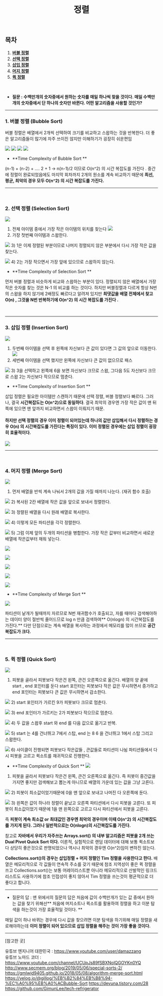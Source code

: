 <div align="center">
  <br />
  <h1>정렬 </h1>
  <br />
</div>

## 목차

1. [**버블 정렬**](#1)
2. [**선택 정렬**](#2)
3. [**삽입 정렬**](#3)
4. [**머지 정렬**](#4)
5. [**퀵 정렬**](#5)

<br />

<div id="1"></div>


- **질문 :  수백만개의 숫자중에서 원하는 숫자를 매일 하나씩 찾을 것이다.
매일 수백만개의 숫자중에서 단 하나의 숫자만 바뀐다. 
어떤 알고리즘을 사용할 것인가?**

-------------------

### 1. 버블 정렬 (Bubble Sort)

버블 정렬은 배열에서 2개씩 선택하여 크기를 비교하고 스왑하는 것을 반복한다.
더 좋은 알고리즘들이 많기에 자주 쓰이진 않지만 이해하기가 굉장히 쉬운편임

![](https://images.velog.io/images/alstjdwo1601/post/f88c03be-1a67-46c0-bec7-b7879b4f05cf/image.png)
![](https://images.velog.io/images/alstjdwo1601/post/0af33c12-5872-4eec-83a4-46df84eda790/image.png)
![](https://images.velog.io/images/alstjdwo1601/post/2831fd76-0542-4352-aa3d-4b24bef5fa10/image.png)
![](https://images.velog.io/images/alstjdwo1601/post/1dc26a36-3863-4602-bcdb-d4b6b9099b40/image.png)




- **Time Complexity of Bubble Sort **

(n-1) + (n-2) + .... 2 + 1  -> n(n-1)/2 이므로 O(n^2) 의 시간 복잡도를 가진다 .
중간에 정렬이 완료되었음에도 마지막 회차까지 2개의 원소를 계속 비교하기 때문에 **최선, 평균, 최악의 경우 모두 O(n^2) 의 시간 복잡도를 가진다.**

<hr>
<br />

<div id="2"></div>


### 2. 선택 정렬 (Selection Sort)
![](https://images.velog.io/images/alstjdwo1601/post/426cb7dc-4b35-4d2d-8f64-7ed5e30cf47e/image.png)
1) 전체 아이템 중에서 가장 작은 아이템의 위치를 찾는다
![](https://images.velog.io/images/alstjdwo1601/post/4f129fdd-2619-41cc-96e5-fcb874f75c09/image.png)
2) 가장 첫번째 아이템과 스왑한다.

![](https://images.velog.io/images/alstjdwo1601/post/69dbf787-d206-4273-ac5e-6d73f0b20a8c/image.png)
3) 1은 이제 정렬된 부분이므로 나머지 정렬되지 않은 부분에서 다시 가장 작은 값을 찾는다.

![](https://images.velog.io/images/alstjdwo1601/post/d9e7f47a-7597-4dc8-892e-a54e704a99fa/image.png)
4) 2는 가장 작으면서 가장 앞에 있으므로 스왑하지 않는다.

- **Time Complexity of Selection Sort **

먼저 버블 정렬과 비슷하게 비교와 스왑하는 부분이 있다. 정렬되지 않은 배열에서 가장 작은 숫자를 찾는 것은 N-1 의 비교를 하는 것이다. 하지만 버블정렬과 다르게 항상 N번의 스왑을 하지 않기에 2배정도 빠르다고 알려져 있지만 **최댓값을 배열 전체에서 찾고 O(n) , 그것을 N번 반복하기에 O(n^2) 의 시간 복잡도를 가진다 .**


<br />
<hr>
<div id="3"></div>

### 3. 삽입 정렬 (Insertion Sort)

![](https://images.velog.io/images/alstjdwo1601/post/16757b50-f8ef-4c8d-a114-f02a1029a18c/image.png)
1) 두번째 아이템을 선택 후 왼쪽에 자신보다 큰 값이 있다면 그 값의 앞으로 이동한다.
![](https://images.velog.io/images/alstjdwo1601/post/643ee15e-b3f0-4dc9-93ae-4fad6ddfd855/image.png)
2) 세번째 아이템을 선택 했지만 왼쪽에 자신보다 큰 값이 없으므로 패스

![](https://images.velog.io/images/alstjdwo1601/post/eca941a6-3a21-435b-8b85-62a1dccf6282/image.png)
3) 3을 선택하고 왼쪽에 6을 보면 자신보다 크므로 스왑, 그다음 5도 자신보다 크므로 스왑 2는 자신보다 작으므로 멈춘다.


- **Time Complexity of Insertion Sort **

삽입 정렬은 필요한 아이템만 스캔하기 때문에 선택 정렬, 버블 정렬보다 빠르다. 
그러나, 결국 **시간복잡도는 O(n^2)으로 동일하다**. 결국 최악의 경우엔 가장 작은 값이 맨 뒤쪽에 있으면 맨 앞까지 비교하면서 스왑이 이뤄지기 때문.

#### 하지만 선택 정렬의 경우 이미 정렬이 되어있는데 하나의 값만 삽입해서 다시 정렬하는 경우 O(n) 의 시간복잡도를 가진다는 특징이 있다. 이미 정렬된 경우에는 삽입 정렬이 굉장히 효율적이다.



![](https://images.velog.io/images/alstjdwo1601/post/06c57e79-7ed8-47a8-aa42-e682660aec92/image.png)
<hr>
<br />
<div id="4"></div>


### 4. 머지 정렬 (Merge Sort)


![](https://images.velog.io/images/alstjdwo1601/post/2c4aa79d-0b59-490f-a9ef-b5683b6c77d6/image.png)
1) 먼저 배열을 반씩 계속 나눠서 2개의 값을 가질 때까지 나눈다. (재귀 함수 호출)


![](https://images.velog.io/images/alstjdwo1601/post/4984c12c-0aed-4cd1-b05e-b81f9d811579/image.png)
2) 복사된 2칸 배열에 작은 값을 앞으로 보내서 정렬한다.


![](https://images.velog.io/images/alstjdwo1601/post/f0d45095-86c7-49b5-818f-462162a43dc7/image.png)
3) 정렬된 배열을 다시 원래 배열로 복사한다.

![](https://images.velog.io/images/alstjdwo1601/post/d8c89b56-b466-4f85-ba96-0671461e775b/image.png)
4) 이렇게 모든 파티션을 각각 정렬한다.


![](https://images.velog.io/images/alstjdwo1601/post/d5f04d90-a183-4259-bf67-d4cc06512ff3/image.png)
5) 그럼 이제 앞의 두개의 파티션을 병합한다. 가장 작은 값부터 비교하면서 새로운 배열에 작은값부터 채워 넣는다.

![](https://images.velog.io/images/alstjdwo1601/post/36ce6ffe-aad1-4349-9584-4d09efdd4fed/image.png)

![](https://images.velog.io/images/alstjdwo1601/post/ccf766e2-14cb-4d04-8d7d-53b5a38b85fd/image.png)

![](https://images.velog.io/images/alstjdwo1601/post/c2f046e4-8770-4f28-a97c-fc0345d1afc9/image.png)

![](https://images.velog.io/images/alstjdwo1601/post/8ae3c552-41e1-4141-b98f-559fd39526c8/image.png)


![](https://images.velog.io/images/alstjdwo1601/post/885bdd6a-5dc6-414e-80e5-2eb1b95d1574/image.png)

- **Time Complexity of Merge Sort **

![](https://images.velog.io/images/alstjdwo1601/post/f1c54cdc-a171-47e4-baae-4768926802f8/image.png)

파티션이 낱개가 될때까지 자르므로 N번 재귀함수가 호출되고, 자를 때마다 검색해야하는 데이터 양이 절반씩 줄어드므로 log n 만큼 검색하여** O(nlogn) 의 시간복잡도를 가진다.** 다만 단점으로는 계속 배열을 복사하는 과정에서 메모리를 많이 쓰므로 **공간복잡도가 크다.**


<hr>
<br />
<div id="5"></div>

### 5. 퀵 정렬 (Quick Sort)

![](https://images.velog.io/images/alstjdwo1601/post/d1d08603-9ccb-463e-aa18-9a3547819c82/image.png)
1) 피봇을 골라서 피봇보다 작은건 왼쪽, 큰건 오른쪽으로 옮긴다. 배열의 양 끝에 start , end 포인터를 둔다
start 포인터는 피봇보다 작은 값은 무시하면서 증가하고
end 포인터는 피봇보다 큰 값은 무시하면서 감소한다.

![](https://images.velog.io/images/alstjdwo1601/post/3a265832-134b-4228-92e9-953bcdfc3690/image.png)
2) start 포인터가 가르킨 9가 피봇보다 크므로 멈춘다.


![](https://images.velog.io/images/alstjdwo1601/post/84351ce5-db68-4bd9-8643-6ab8309a8ed3/image.png)
3) end 포인터가 가르키는 2가 피봇보다 작으므로 멈춘다.

![](https://images.velog.io/images/alstjdwo1601/post/45774611-0d2f-4677-b997-ae515f92ff7b/image.png)
4) 두 값을 스왑후 start 와 end 를 다음 값으로 옮기고 반복.

![](https://images.velog.io/images/alstjdwo1601/post/0e7ebcb0-294a-4980-bc5b-e8fb3eb2f50f/image.png)
5) start 는 4를 건너뛰고 7에서 스탑, end 는 8 6 을 건너뛰고 1에서 스탑
그리고 스왑한다.

![](https://images.velog.io/images/alstjdwo1601/post/ee7299a6-0223-481d-81cc-14dcc83098da/image.png)
6) 사이클이 진행되면 피봇보다 작은값들 , 큰값들로 파티션이 나뉨
파티션들에서 다시 피봇을 고르고 퀵소트를 재귀적으로 진행한다.

- **Time Complexity of Quick Sort **
![](https://images.velog.io/images/alstjdwo1601/post/e8448f6f-cdb8-4439-b72a-615d481c24cd/image.png)
1) 피봇을 골라서 피봇보다 작은건 왼쪽, 큰건 오른쪽으로 옮긴다.
즉 피봇이 중간값을 가지면 좋지만 검색해보고 뽑는게 아니므로 배열의 가운데 있는 값을 그냥 고른다. 

![](https://images.velog.io/images/alstjdwo1601/post/90784e19-4daa-4c64-85c9-693009aa8906/image.png)
2) 피봇이 최소값이었기때문에 0을 맨 앞으로 보내고 나머진 다 오른쪽에 둔다.

![](https://images.velog.io/images/alstjdwo1601/post/96be4c6f-68cd-4590-99af-ba5a8d92dfbe/image.png)
3) 왼쪽은 값이 하나라 정렬이 끝났고 오른쪽 파티션에서 다시 피봇을 고른다.
또 피봇이 최소값이었기 때문에 1을 맨 왼쪽으로 고르고 다시 파티션에서 피봇을 고른다.

즉 **피봇이 계속 최소값  or  최대값인 경우엔 최악의 경우이며 이때 O(n^2) 의 시간복잡도를 가지게 된다. 그러나 일반적으로는 O(nlogn)의 시간복잡도를 가진다.**

참고로 **자바에서 우리가 자주쓰는 Arrays.sort() 의 내부 알고리즘은 피봇을 2개 쓰는 Dual Pivot Quick Sort 이다.** 이론적, 실험적으로 랜덤 데이터에 대해 보통 퀵소트보다 상당히 좋은것으로 판명되었으나 역시나 최악의 경우엔 O(n^2)임이 변하진 않는다.

**Collections.sort()의 경우는 삽입정렬 + 머지 정렬인 Tim 정렬을 사용한다고 한다.** 배열은 메모리적으로 각 값들이 연속적 주소를 갖기 때문에 참조 지역성이 좋은 퀵 정렬을 쓰고 Collections.sort()는 보통 어레이리스트뿐 아니라 메모리적으로 산발적인 링크드리스트도 사용하기에 참조 인접성이 좋지 않아서 Tim 정렬을 쓰는것이 평균적으로 더 좋다고 합니다. 


-----------------------

- 질문의 답 :  맨 위에서의 질문의 답은 처음에 값이 수백만개가 있는 값 중에서 원하는 값을 찾기 위해선** 처음에 머지소트나 퀵소트를 활용하여 정렬을 하고 이분 탐색을 하는것이 가장 효율적일 것이다. **
 
 매일 값이 하나 바뀌는 경우에 다시 값을 찾으려면 이분 탐색을 하기위해 매일 정렬을 새로해야하는데 **이미 정렬이 되어 있으므로 삽입 정렬을 해주는 것이 가장 좋을 것이다.**
 
 
 ----------------------------

 [참고한 곳]
 
 유튜브 엔지니어 대한민국 : https://www.youtube.com/user/damazzang <br>
 유튜브 노마드 코더 : https://www.youtube.com/channel/UCUpJs89fSBXNolQGOYKn0YQ
 http://www.secmem.org/blog/2019/05/06/special-sorts-2/
 https://gmlwjd9405.github.io/2018/05/08/algorithm-merge-sort.html
https://velog.io/@gillog/%EB%B2%84%EB%B8%94-%EC%A0%95%EB%A0%ACBubble-Sort
https://devuna.tistory.com/28
https://github.com/GimunLee/tech-refrigerator
